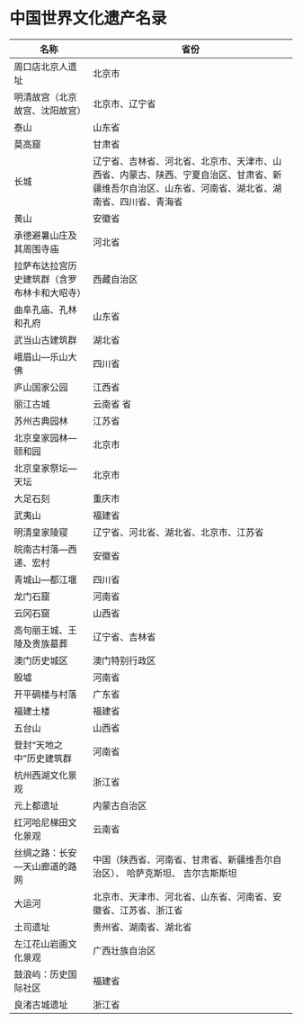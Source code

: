 # 中国世界文化遗产名录  

|  名称  |  省份  |  
| -------------------------------------------- | ---------------------------------------------- |  
| 周口店北京人遗址   | 北京市  |  
| 明清故宫（北京故宫、沈阳故宫）  | 北京市、辽宁省    |  
| 泰山    | 山东省   |  
| 莫高窟  | 甘肃省    |  
| 长城  | 辽宁省、吉林省、河北省、北京市、天津市、山西省、内蒙古、陕西、宁夏自治区、甘肃省、新疆维吾尔自治区、山东省、河南省、湖北省、湖南省、四川省、青海省 |  
| 黄山    | 安徽省   |  
| 承德避暑山庄及其周围寺庙  | 河北省   |  
| 拉萨布达拉宫历史建筑群（含罗布林卡和大昭寺） | 西藏自治区    |  
| 曲阜孔庙、孔林和孔府  | 山东省   |  
| 武当山古建筑群   | 湖北省    |  
| 峨眉山—乐山大佛  | 四川省   |  
| 庐山国家公园  | 江西省   |  
| 丽江古城   | 云南省  省   |  
| 苏州古典园林  | 江苏省   |  
| 北京皇家园林—颐和园   | 北京市    |  
| 北京皇家祭坛—天坛  | 北京市   |  
| 大足石刻   | 重庆市   |  
| 武夷山  | 福建省   |  
| 明清皇家陵寝  | 辽宁省、河北省、湖北省、北京市、江苏省  |  
| 皖南古村落—西递、宏村  | 安徽省    |  
| 青城山—都江堰   | 四川省     |  
| 龙门石窟   | 河南省   |  
| 云冈石窟   | 山西省   |  
| 高句丽王城、王陵及贵族墓葬  | 辽宁省、吉林省   |  
| 澳门历史城区  | 澳门特别行政区    |  
| 殷墟    | 河南省   |  
| 开平碉楼与村落   | 广东省   |  
| 福建土楼   | 福建省    |  
| 五台山  | 山西省    |  
| 登封“天地之中”历史建筑群   | 河南省    |  
| 杭州西湖文化景观   | 浙江省    |  
| 元上都遗址   | 内蒙古自治区    |  
| 红河哈尼梯田文化景观  | 云南省   |  
| 丝绸之路：长安—天山廊道的路网  | 中国（陕西省、河南省、甘肃省、新疆维吾尔自治区）、 哈萨克斯坦、 吉尔吉斯斯坦  |  
| 大运河  | 北京市、天津市、河北省、山东省、河南省、安徽省、江苏省、浙江省   |  
| 土司遗址   | 贵州省、湖南省、湖北省    |  
| 左江花山岩画文化景观  | 广西壮族自治区   |  
| 鼓浪屿：历史国际社区  | 福建省    |  
| 良渚古城遗址  | 浙江省   |  
